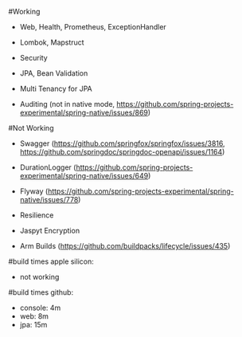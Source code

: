 #Working
- Web, Health, Prometheus, ExceptionHandler
- Lombok, Mapstruct
- Security

- JPA, Bean Validation

- Multi Tenancy for JPA
- Auditing (not in native mode, https://github.com/spring-projects-experimental/spring-native/issues/869)               

#Not Working
- Swagger (https://github.com/springfox/springfox/issues/3816, https://github.com/springdoc/springdoc-openapi/issues/1164)
- DurationLogger (https://github.com/spring-projects-experimental/spring-native/issues/649)
  
- Flyway (https://github.com/spring-projects-experimental/spring-native/issues/778)
- Resilience

- Jaspyt Encryption
- Arm Builds (https://github.com/buildpacks/lifecycle/issues/435)

#build times apple silicon:
- not working

#build times github:
- console: 4m
- web: 8m
- jpa: 15m